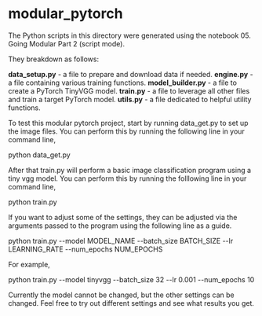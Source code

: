 # modular_pytorch

The Python scripts in this directory were generated using the notebook 05. Going Modular Part 2 (script mode).

They breakdown as follows:

**data_setup.py** - a file to prepare and download data if needed.
**engine.py** - a file containing various training functions.
**model_builder.py** - a file to create a PyTorch TinyVGG model.
**train.py** - a file to leverage all other files and train a target PyTorch model.
**utils.py** - a file dedicated to helpful utility functions.

To test this modular pytorch project, start by running data_get.py to set up the image files.
You can perform this by running the following line in your command line,

python data_get.py

After that train.py will perform a basic image classification program using a tiny vgg model.
You can perform this by running the folllowing line in your command line,

python train.py

If you want to adjust some of the settings, they can be adjusted via the arguments passed to the program using the following line as a guide.

python train.py --model MODEL_NAME --batch_size BATCH_SIZE --lr LEARNING_RATE --num_epochs NUM_EPOCHS

For example,

python train.py --model tinyvgg --batch_size 32 --lr 0.001 --num_epochs 10

Currently the model cannot be changed, but the other settings can be changed. Feel free to try out different settings and see what results you get.
